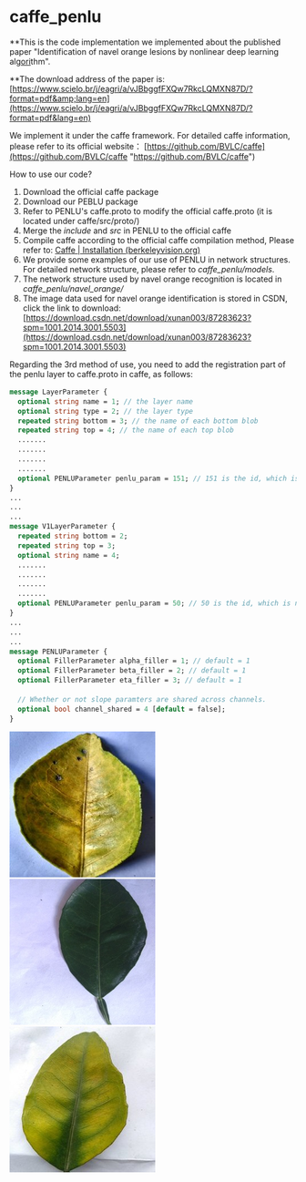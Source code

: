 # caffe_penlu

**This is the code implementation we implemented about the published paper "Identification of navel orange lesions by nonlinear deep learning al[gori]()thm".

**The download address of the paper is: [https://www.scielo.br/j/eagri/a/vJBbggfFXQw7RkcLQMXN87D/?format=pdf&amp;lang=en](https://www.scielo.br/j/eagri/a/vJBbggfFXQw7RkcLQMXN87D/?format=pdf&lang=en)

We implement it under the caffe framework. For detailed caffe information, please refer to its official website： [https://github.com/BVLC/caffe](https://github.com/BVLC/caffe "https://github.com/BVLC/caffe")

How to use our code?

1. Download the official caffe package
2. Download our PEBLU package
3. Refer to PENLU's caffe.proto to modify the official caffe.proto (it is located under caffe/src/proto/)
4. Merge the *include* and *src* in PENLU to the official caffe
5. Compile caffe according to the official caffe compilation method, Please refer to: [Caffe | Installation (berkeleyvision.org)](http://caffe.berkeleyvision.org/installation.html#compilation)
6. We provide some examples of our use of PENLU in network structures. For detailed network structure, please refer to *caffe_penlu/models*.
7. The network structure used by navel orange recognition is located in *caffe_penlu/navel_orange/*
8. The image data used for navel orange identification is stored in CSDN, click the link to download: [https://download.csdn.net/download/xunan003/87283623?spm=1001.2014.3001.5503](https://download.csdn.net/download/xunan003/87283623?spm=1001.2014.3001.5503)

Regarding the 3rd method of use, you need to add the registration part of the penlu layer to caffe.proto in caffe, as follows:

```protobuf
message LayerParameter {
  optional string name = 1; // the layer name
  optional string type = 2; // the layer type
  repeated string bottom = 3; // the name of each bottom blob
  repeated string top = 4; // the name of each top blob
  .......
  .......
  .......
  .......
  optional PENLUParameter penlu_param = 151; // 151 is the id, which is not the same as the id of other registration parameters
}
...
...
...
message V1LayerParameter {
  repeated string bottom = 2;
  repeated string top = 3;
  optional string name = 4;
  .......
  .......
  .......
  .......
  optional PENLUParameter penlu_param = 50; // 50 is the id, which is not the same as the id of other registration parameters
}
...
...
...
message PENLUParameter {
  optional FillerParameter alpha_filler = 1; // default = 1
  optional FillerParameter beta_filler = 2; // default = 1
  optional FillerParameter eta_filler = 3; // default = 1

  // Whether or not slope paramters are shared across channels.
  optional bool channel_shared = 4 [default = false];
}
```

![1671013776227](image/README/1671013776227.png) ![1671013825257](image/README/1671013825257.png) ![1671013837550](image/README/1671013837550.png)
